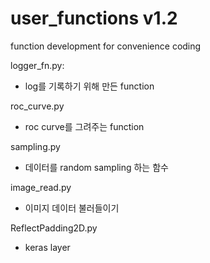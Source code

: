 # user_functions v1.2

function development for convenience coding

logger_fn.py: 
* log를 기록하기 위해 만든 function

roc_curve.py
* roc curve를 그려주는 function

sampling.py
* 데이터를 random sampling 하는 함수

image_read.py
* 이미지 데이터 불러들이기

ReflectPadding2D.py
* keras layer